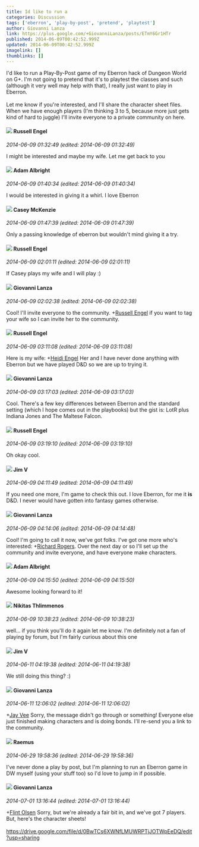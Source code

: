 ```yaml
---
title: Id like to run a
categories: Discussion
tags: ['eberron', 'play-by-post', 'pretend', 'playtest']
author: Giovanni Lanza
link: https://plus.google.com/+GiovanniLanza/posts/ETmY6Gr1HTr
published: 2014-06-09T00:42:52.999Z
updated: 2014-06-09T00:42:52.999Z
imagelink: []
thumblinks: []
---
```


I&#39;d like to run a Play-By-Post game of my Eberron hack of Dungeon World on G+. I&#39;m not going to pretend that it&#39;s to playtest the classes and such (although it very well may help with that), I really just want to play in Eberron.<br /><br />Let me know if you&#39;re interested, and I&#39;ll share the character sheet files. When we have enough players (I&#39;m thinking 3 to 5, because more just gets kind of hard to juggle) I&#39;ll invite everyone to a private community on here.
<div id='comment z122wrgwltjywpjek221s1xqbpzmepcsp'>
  <h4><img src='{{site.baseurl}}//images/avatars/101136003330765019703_photo.jpg'> Russell Engel</h4>
      <p><cite>2014-06-09 01:32:49 (edited: 2014-06-09 01:32:49)</cite></p>
        <p>I might be interested and maybe my wife. Let me get back to you</p>
</div>
        

<div id='comment z122wrgwltjywpjek221s1xqbpzmepcsp'>
  <h4><img src='{{site.baseurl}}//images/avatars/105381716376176836916_photo.jpg'> Adam Albright</h4>
      <p><cite>2014-06-09 01:40:34 (edited: 2014-06-09 01:40:34)</cite></p>
        <p>I would be interested in giving it a whirl. I love Eberron</p>
</div>
        

<div id='comment z122wrgwltjywpjek221s1xqbpzmepcsp'>
  <h4><img src='{{site.baseurl}}//images/avatars/107341309298688522790_photo.jpg'> Casey McKenzie</h4>
      <p><cite>2014-06-09 01:47:39 (edited: 2014-06-09 01:47:39)</cite></p>
        <p>Only a passing knowledge of eberron but wouldn&#39;t mind giving it a try.</p>
</div>
        

<div id='comment z122wrgwltjywpjek221s1xqbpzmepcsp'>
  <h4><img src='{{site.baseurl}}//images/avatars/101136003330765019703_photo.jpg'> Russell Engel</h4>
      <p><cite>2014-06-09 02:01:11 (edited: 2014-06-09 02:01:11)</cite></p>
        <p>If Casey plays my wife and I will play :)</p>
</div>
        

<div id='comment z122wrgwltjywpjek221s1xqbpzmepcsp'>
  <h4><img src='{{site.baseurl}}//images/avatars/102768177673605279668_photo.jpg'> Giovanni Lanza</h4>
      <p><cite>2014-06-09 02:02:38 (edited: 2014-06-09 02:02:38)</cite></p>
        <p>Cool! I&#39;ll invite everyone to the community. <span class="proflinkWrapper"><span class="proflinkPrefix">+</span><a class="proflink" href="https://plus.google.com/101136003330765019703" oid="101136003330765019703">Russell Engel</a></span> if you want to tag your wife so I can invite her to the community.</p>
</div>
        

<div id='comment z122wrgwltjywpjek221s1xqbpzmepcsp'>
  <h4><img src='{{site.baseurl}}//images/avatars/101136003330765019703_photo.jpg'> Russell Engel</h4>
      <p><cite>2014-06-09 03:11:08 (edited: 2014-06-09 03:11:08)</cite></p>
        <p>Here is my wife: <span class="proflinkWrapper"><span class="proflinkPrefix">+</span><a class="proflink" href="https://plus.google.com/117794942374516436567" oid="117794942374516436567">Heidi Engel</a></span> Her and I have never done anything with Eberron but we have played D&amp;D so we are up to trying it.</p>
</div>
        

<div id='comment z122wrgwltjywpjek221s1xqbpzmepcsp'>
  <h4><img src='{{site.baseurl}}//images/avatars/102768177673605279668_photo.jpg'> Giovanni Lanza</h4>
      <p><cite>2014-06-09 03:17:03 (edited: 2014-06-09 03:17:03)</cite></p>
        <p>Cool. There&#39;s a few key differences between Eberron and the standard setting (which I hope comes out in the playbooks) but the gist is: LotR plus Indiana Jones and The Maltese Falcon.</p>
</div>
        

<div id='comment z122wrgwltjywpjek221s1xqbpzmepcsp'>
  <h4><img src='{{site.baseurl}}//images/avatars/101136003330765019703_photo.jpg'> Russell Engel</h4>
      <p><cite>2014-06-09 03:19:10 (edited: 2014-06-09 03:19:10)</cite></p>
        <p>Oh okay cool.</p>
</div>
        

<div id='comment z122wrgwltjywpjek221s1xqbpzmepcsp'>
  <h4><img src='{{site.baseurl}}//images/avatars/115960798010335943593_photo.jpg'> Jim V</h4>
      <p><cite>2014-06-09 04:11:49 (edited: 2014-06-09 04:11:49)</cite></p>
        <p>If you need one more, I&#39;m game to check this out. I love Eberron, for me it <b>is</b> D&amp;D. I never would have gotten into fantasy games otherwise.</p>
</div>
        

<div id='comment z122wrgwltjywpjek221s1xqbpzmepcsp'>
  <h4><img src='{{site.baseurl}}//images/avatars/102768177673605279668_photo.jpg'> Giovanni Lanza</h4>
      <p><cite>2014-06-09 04:14:06 (edited: 2014-06-09 04:14:48)</cite></p>
        <p>Cool! I&#39;m going to call it now, we&#39;ve got folks. I&#39;ve got one more who&#39;s interested: <span class="proflinkWrapper"><span class="proflinkPrefix">+</span><a class="proflink" href="https://plus.google.com/107546859603511405188" oid="107546859603511405188">Richard Rogers</a></span>. Over the next day or so I&#39;ll set up the community and invite everyone, and have everyone make characters.</p>
</div>
        

<div id='comment z122wrgwltjywpjek221s1xqbpzmepcsp'>
  <h4><img src='{{site.baseurl}}//images/avatars/105381716376176836916_photo.jpg'> Adam Albright</h4>
      <p><cite>2014-06-09 04:15:50 (edited: 2014-06-09 04:15:50)</cite></p>
        <p>Awesome looking forward to it!</p>
</div>
        

<div id='comment z122wrgwltjywpjek221s1xqbpzmepcsp'>
  <h4><img src='{{site.baseurl}}//images/avatars/103447617849846007337_photo.jpg'> Nikitas Thlimmenos</h4>
      <p><cite>2014-06-09 10:38:23 (edited: 2014-06-09 10:38:23)</cite></p>
        <p>well... if you think you&#39;ll do it again let me know. I&#39;m definitely not a fan of playing by forum, but I&#39;m fairly curious about this one</p>
</div>
        

<div id='comment z122wrgwltjywpjek221s1xqbpzmepcsp'>
  <h4><img src='{{site.baseurl}}//images/avatars/115960798010335943593_photo.jpg'> Jim V</h4>
      <p><cite>2014-06-11 04:19:38 (edited: 2014-06-11 04:19:38)</cite></p>
        <p>We still doing this thing? :)</p>
</div>
        

<div id='comment z122wrgwltjywpjek221s1xqbpzmepcsp'>
  <h4><img src='{{site.baseurl}}//images/avatars/102768177673605279668_photo.jpg'> Giovanni Lanza</h4>
      <p><cite>2014-06-11 12:06:02 (edited: 2014-06-11 12:06:02)</cite></p>
        <p><span class="proflinkWrapper"><span class="proflinkPrefix">+</span><a class="proflink" href="https://plus.google.com/115960798010335943593" oid="115960798010335943593">Jay Vee</a></span> Sorry, the message didn&#39;t go through or something! Everyone else just finished making characters and is doing bonds. I&#39;ll re-send you a link to the community.</p>
</div>
        

<div id='comment z122wrgwltjywpjek221s1xqbpzmepcsp'>
  <h4><img src='{{site.baseurl}}//images/avatars/116925921352072516546_photo.jpg'> Raemus</h4>
      <p><cite>2014-06-29 19:58:36 (edited: 2014-06-29 19:58:36)</cite></p>
        <p>I&#39;ve never done a play by post, but I&#39;m planning to run an Eberron game in DW myself (using your stuff too) so I&#39;d love to jump in if possible.</p>
</div>
        

<div id='comment z122wrgwltjywpjek221s1xqbpzmepcsp'>
  <h4><img src='{{site.baseurl}}//images/avatars/102768177673605279668_photo.jpg'> Giovanni Lanza</h4>
      <p><cite>2014-07-01 13:16:44 (edited: 2014-07-01 13:16:44)</cite></p>
        <p><span class="proflinkWrapper"><span class="proflinkPrefix">+</span><a class="proflink" href="https://plus.google.com/116925921352072516546" oid="116925921352072516546">Flint Olsen</a></span> Sorry, but we&#39;re already a fair bit in, and we&#39;ve got 7 players. But, here&#39;s the character sheets!<br /><br /><a href="https://drive.google.com/file/d/0BwTCs6XWNfLMUWRPTjJOTWpEeDQ/edit?usp=sharing" class="ot-anchor">https://drive.google.com/file/d/0BwTCs6XWNfLMUWRPTjJOTWpEeDQ/edit?usp=sharing</a></p>
</div>
        